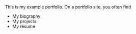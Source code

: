 This is my example portfolio.
On a portfolio site, you often find
* My biography
* My projects
* My résumé